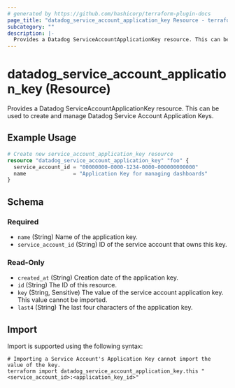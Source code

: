 ```yaml
---
# generated by https://github.com/hashicorp/terraform-plugin-docs
page_title: "datadog_service_account_application_key Resource - terraform-provider-datadog"
subcategory: ""
description: |-
  Provides a Datadog ServiceAccountApplicationKey resource. This can be used to create and manage Datadog Service Account Application Keys.
---
```


# datadog_service_account_application_key (Resource)

Provides a Datadog ServiceAccountApplicationKey resource. This can be used to create and manage Datadog Service Account Application Keys.

## Example Usage

```terraform
# Create new service_account_application_key resource
resource "datadog_service_account_application_key" "foo" {
  service_account_id = "00000000-0000-1234-0000-000000000000"
  name               = "Application Key for managing dashboards"
}
```

<!-- schema generated by tfplugindocs -->
## Schema

### Required

- `name` (String) Name of the application key.
- `service_account_id` (String) ID of the service account that owns this key.

### Read-Only

- `created_at` (String) Creation date of the application key.
- `id` (String) The ID of this resource.
- `key` (String, Sensitive) The value of the service account application key. This value cannot be imported.
- `last4` (String) The last four characters of the application key.

## Import

Import is supported using the following syntax:

```shell
# Importing a Service Account's Application Key cannot import the value of the key.
terraform import datadog_service_account_application_key.this "<service_account_id>:<application_key_id>"
```
